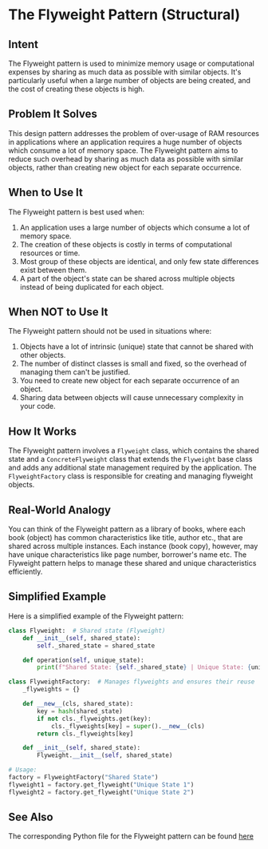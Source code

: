 # The Flyweight Pattern (Structural)

## Intent

The Flyweight pattern is used to minimize memory usage or computational expenses by sharing as much data as possible with similar objects. It's particularly useful when a large number of objects are being created, and the cost of creating these objects is high.

## Problem It Solves

This design pattern addresses the problem of over-usage of RAM resources in applications where an application requires a huge number of objects which consume a lot of memory space. The Flyweight pattern aims to reduce such overhead by sharing as much data as possible with similar objects, rather than creating new object for each separate occurrence.

## When to Use It

The Flyweight pattern is best used when:

1. An application uses a large number of objects which consume a lot of memory space.
2. The creation of these objects is costly in terms of computational resources or time.
3. Most group of these objects are identical, and only few state differences exist between them.
4. A part of the object's state can be shared across multiple objects instead of being duplicated for each object.

## When NOT to Use It

The Flyweight pattern should not be used in situations where:

1. Objects have a lot of intrinsic (unique) state that cannot be shared with other objects.
2. The number of distinct classes is small and fixed, so the overhead of managing them can't be justified.
3. You need to create new object for each separate occurrence of an object.
4. Sharing data between objects will cause unnecessary complexity in your code.

## How It Works

The Flyweight pattern involves a `Flyweight` class, which contains the shared state and a `ConcreteFlyweight` class that extends the `Flyweight` base class and adds any additional state management required by the application. The `FlyweightFactory` class is responsible for creating and managing flyweight objects.

## Real-World Analogy

You can think of the Flyweight pattern as a library of books, where each book (object) has common characteristics like title, author etc., that are shared across multiple instances. Each instance (book copy), however, may have unique characteristics like page number, borrower's name etc. The Flyweight pattern helps to manage these shared and unique characteristics efficiently.

## Simplified Example

Here is a simplified example of the Flyweight pattern:

```python
class Flyweight:  # Shared state (Flyweight)
    def __init__(self, shared_state):
        self._shared_state = shared_state

    def operation(self, unique_state):
        print(f"Shared State: {self._shared_state} | Unique State: {unique_state}")

class FlyweightFactory:  # Manages flyweights and ensures their reuse
    _flyweights = {}

    def __new__(cls, shared_state):
        key = hash(shared_state)
        if not cls._flyweights.get(key):
            cls._flyweights[key] = super().__new__(cls)
        return cls._flyweights[key]

    def __init__(self, shared_state):
        Flyweight.__init__(self, shared_state)

# Usage:
factory = FlyweightFactory("Shared State")
flyweight1 = factory.get_flyweight("Unique State 1")
flyweight2 = factory.get_flyweight("Unique State 2")
```

## See Also

The corresponding Python file for the Flyweight pattern can be found [here](https://github.com/taggedzi/python-design-pattern-rag/blob/main/patterns/structural/flyweight.py)
